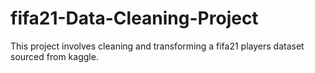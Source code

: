 # fifa21-Data-Cleaning-Project
This project involves cleaning and transforming a fifa21 players dataset sourced from kaggle. 
